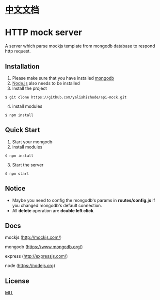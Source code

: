 # [中文文档](https://github.com/yalishizhude/api-mock/blob/master/readme_zh.md)

# HTTP mock server

A server which parse mockjs template from mongodb database to respond http request.

## Installation

1. Please make sure that you have installed [mongodb](https://www.mongodb.org/)
2. [Node.js](https://nodejs.org) also needs to be installed
3. Install the project
```
$ git clone https://github.com/yalishizhude/api-mock.git
```
4. install modules
```
$ npm install
```

## Quick Start

1. Start your mongodb
2. Install modules

```
$ npm install
```

3. Start the server

```
$ npm start
```

## Notice

* Maybe you need to config the mongodb's params in **routes/config.js** if you changed mongodb's default connection.
* All **delete** operation are **double left click**.

## Docs

mockjs (http://mockjs.com/)

mongodb (https://www.mongodb.org/)

express (http://expressjs.com/)

node (https://nodejs.org)

## License

  [MIT](LICENSE)
